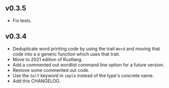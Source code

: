 ## v0.3.5

* Fix tests.

## v0.3.4

* Deduplicate word printing code by using the trait `Word` and moving
  that code into a a generic function which uses that trait.
* Move to 2021 edition of Rustlang.
* Add a commented out wordlist command line option for a future
  version.
* Remove some commented out code.
* Use the `Self` keyword in `impl`s instead of the type's concrete
  name.
* Add this CHANGELOG.
